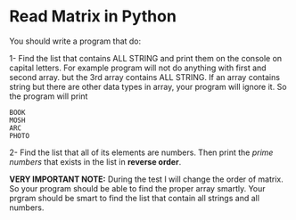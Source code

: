 # Read Matrix in Python
You should write a program that do: 

1- Find the list that contains ALL STRING and print them on the console on capital letters. 
For example program will not do anything with first and second array. but the 3rd array contains ALL STRING.
If an array contains string but there are other data types in array, your program will ignore it.
So the program will print 
```
BOOK 
MOSH 
ARC 
PHOTO
```
2- Find the list that all of its elements are numbers.
Then print the *prime numbers* that exists in the list in **reverse order**.


**VERY IMPORTANT NOTE:** During the test I will change the order of matrix. So your program should be able to find the proper array smartly.
Your prgram should be smart to find the list that contain all strings and all numbers.
